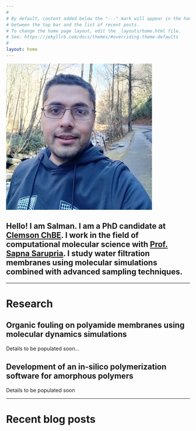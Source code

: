 ```yaml
---
#
# By default, content added below the "---" mark will appear in the home page
# between the top bar and the list of recent posts.
# To change the home page layout, edit the _layouts/home.html file.
# See: https://jekyllrb.com/docs/themes/#overriding-theme-defaults
#
layout: home
---
```


![profile](/assets/profile.jpg#profile)

## Hello! I am Salman. I am a PhD candidate at [Clemson ChBE](https://www.clemson.edu/cecas/departments/chbe/). I work in the field of computational molecular science with [Prof. Sapna Sarupria](http://molecularsimulations.sites.clemson.edu/). I study water filtration membranes using molecular simulations combined with advanced sampling techniques. 
---

# Research

## Organic fouling on polyamide membranes using molecular dynamics simulations

Details to be populated soon...

## Development of an in-silico polymerization software for amorphous polymers

Details to be populated soon



---

# Recent blog posts

